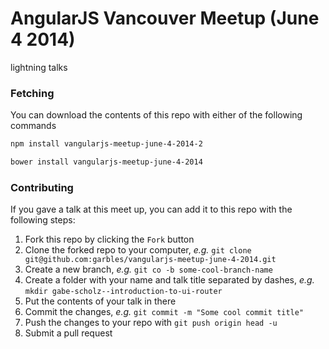 # AngularJS Vancouver Meetup (June 4 2014)

lightning talks

### Fetching

You can download the contents of this repo with either of the following commands

```bash
npm install vangularjs-meetup-june-4-2014-2

bower install vangularjs-meetup-june-4-2014
```

### Contributing

If you gave a talk at this meet up, you can add it to this repo with the following steps:

1. Fork this repo by clicking the `Fork` button
2. Clone the forked repo to your computer, _e.g._ `git clone git@github.com:garbles/vangularjs-meetup-june-4-2014.git`
3. Create a new branch, _e.g._ `git co -b some-cool-branch-name`
4. Create a folder with your name and talk title separated by dashes, _e.g._ `mkdir gabe-scholz--introduction-to-ui-router`
5. Put the contents of your talk in there
6. Commit the changes, _e.g._ `git commit -m "Some cool commit title"`
7. Push the changes to your repo with `git push origin head -u`
8. Submit a pull request
